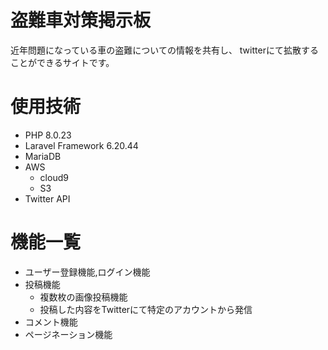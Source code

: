 # 盗難車対策掲示板
近年問題になっている車の盗難についての情報を共有し、
twitterにて拡散することができるサイトです。


# 使用技術
- PHP 8.0.23  
- Laravel Framework 6.20.44  
- MariaDB  
- AWS  
    - cloud9  
    - S3  
- Twitter API  


# 機能一覧
- ユーザー登録機能,ログイン機能  
- 投稿機能  
    - 複数枚の画像投稿機能  
    - 投稿した内容をTwitterにて特定のアカウントから発信  
- コメント機能  
- ページネーション機能  

    
